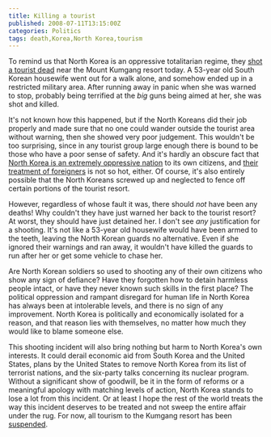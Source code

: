 ```yaml
---
title: Killing a tourist
published: 2008-07-11T13:15:00Z
categories: Politics
tags: death,Korea,North Korea,tourism
---
```


<p>
To remind us that North Korea is an oppressive totalitarian regime, they <a href="http://www.timesonline.co.uk/tol/news/world/asia/article4315704.ece">shot a tourist dead</a> near the Mount Kumgang resort today.  A 53-year old South Korean housewife went out for a walk alone, and somehow ended up in a restricted military area.  After running away in panic when she was warned to stop, probably being terrified at the <em>big</em> guns being aimed at her, she was shot and killed.
</p>

<p>
It's not known how this happened, but if the North Koreans did their job properly and made sure that no one could wander outside the tourist area without warning, then she showed very poor judgement.  This wouldn't be too surprising, since in any tourist group large enough there is bound to be those who have a poor sense of safety.  And it's hardly an obscure fact that <a href="http://www.slate.com/id/2117846/">North Korea is an extremely oppressive nation</a> to its own citizens, and <a href="http://findarticles.com/p/articles/mi_m0WDQ/is_2006_April_24/ai_n26874483">their treatment of foreigners</a> is not so hot, either.  Of course, it's also entirely possible that the North Koreans screwed up and neglected to fence off certain portions of the tourist resort.
</p>

<p>
However, regardless of whose fault it was, there should <em>not</em> have been any deaths!  Why couldn't they have just warned her back to the tourist resort?  At worst, they should have just detained her.  I don't see <em>any</em> justification for a shooting.  It's not like a 53-year old housewife would have been armed to the teeth, leaving the North Korean guards no alternative.  Even if she ignored their warnings and ran away, it wouldn't have killed the guards to run after her or get some vehicle to chase her.
</p>

<p>
Are North Korean soldiers so used to shooting any of their own citizens who show any sign of defiance?  Have they forgotten how to detain harmless people intact, or have they never known such skills in the first place?  The political oppression and rampant disregard for human life in North Korea has always been at intolerable levels, and there is no sign of any improvement.  North Korea is politically and economically isolated for a reason, and that reason lies with themselves, no matter how much they would like to blame someone else.
</p>

<p>
This shooting incident will also bring nothing but harm to North Korea's own interests.  It could derail economic aid from South Korea and the United States, plans by the United States to remove North Korea from its list of terrorist nations, and the six-party talks concerning its nuclear program.  Without a significant show of goodwill, be it in the form of reforms or a meaningful apology with matching levels of action, North Korea stands to lose a lot from this incident.  Or at least I hope the rest of the world treats the way this incident deserves to be treated and not sweep the entire affair under the rug.  For now, all tourism to the Kumgang resort has been <a href="http://uk.reuters.com/article/worldNews/idUKSEO15152420080711">suspended</a>.
</p>

